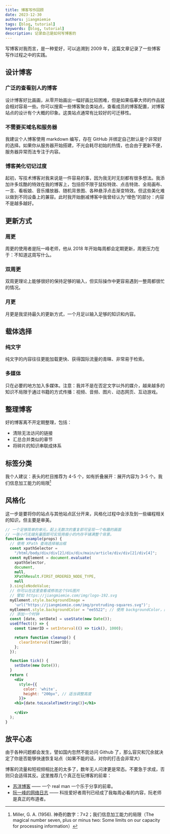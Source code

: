 ```yaml
---
title: 博客写作回顾
date: 2023-12-30
authors: jiangmiemie
tags: [blog, tutorial]
keywords: [blog, tutorial]
description: 记录自己是如何写博客的
---
```


写博客对我而言，是一种爱好，可以追溯到 2009 年，这篇文章记录了一些博客写作过程之中的实践。

## 设计博客

### 广泛的查看别人的博客

设计博客好比画画，从零开始画出一幅好画比较困难，但是如果临摹大师的作品就会相对容易一些。你可以搜索一些博客聚合类站点，查看成员的博客配置，对博客站点的设计有个大概的印象。这类站点通常有比较好的可迁移性。

### 不需要买域名和服务器

我建议个人博客使用 markdown 编写，存在 GitHub 并绑定自己默认是个非常好的选择。如果你从服务器开始搭建，不光会耗尽初始的热情，也会由于更新不便，服务器异常而法专注于内容。

### 博客美化切记过度

起初，写技术博客对我来说是一件容易的事，因为我无时无刻都有很多想法。我添加许多炫酷的特效在我的博客上，包括但不限于鼠标特效、点击特效、全局画布、一言、看板娘、音乐播放器、随机背景图、各种悬浮点击渐变特效。但这些美化难以做到不同设备上的兼容。此时我开始删减博客中我曾经认为“增色”的部分：内容不是越多越好。

## 更新方式

### 周更

周更的使用者是阮一峰老师，他从 2018 年开始每周都会定期更新，周更压力在于：不知道这周写什么。

### 双周更

双周更理论上能够很好的保持足够的输入，但实际操作中更容易遇到一整周都很忙的情况。

### 月更

月更是我坚持最久的更新方式，一个月足以输入足够的知识和内容。

## 载体选择

### 纯文字

纯文字的内容往往更能加载更快、获得国际流量的青睐、非常易于检索。

### 多媒体

只在必要的地方加入多媒体。注意：我并不是在否定文字以外的媒介，越来越多的知识不局限于通过书籍的方式传播：视频、音频、图片、动态网页、互动游戏。

## 整理博客

好的博客离不开定期整理，包括：

- 清除无法访问的链接
- 汇总合并类似的章节
- 将碎片的知识串联成体系

## 标签分类

我个人建议：表头的栏目推荐为 4-5 个，如有折叠展开：展开内容为 3-5 个。我们信息加工能力的局限[^1]

## 风格化

这一步是要将你的站点与其他站点区分开来，风格化过程中会涉及到一些编程相关的知识，但主要是审美。


``` jsx live
// 一个足够简单的单元，配上无数次的重复即可呈现一个有趣的画面
// 一张小巧无缝矢量图即可实现用极小的内存平铺满整个背景。
function example(props) {
  // 使用 XPath 查询选择输出框
  const xpathSelector =
    "/html/body/div/div[2]/div/div/main/article/div/div[2]/div[4]";
  const myElement = document.evaluate(
    xpathSelector,
    document,
    null,
    XPathResult.FIRST_ORDERED_NODE_TYPE,
    null
  ).singleNodeValue;
  // 你可以在这里查看或修改这个SVG图片
  // 譬如 https://jiangmiemie.com/img/logo-192.svg
  myElement.style.backgroundImage =
    'url("https://jiangmiemie.com/img/protruding-squares.svg")';
  myElement.style.backgroundColor = "ee5522"; // 使用 backgroundColor，而不是 background-color
  // 添加一个时钟
  const [date, setDate] = useState(new Date());
  useEffect(() => {
    const timerID = setInterval(() => tick(), 1000);

    return function cleanup() {
      clearInterval(timerID);
    };
  });

  function tick() {
    setDate(new Date());
  }
  return (
    <div
      style={{
        color: 'white',
        height: "200px", // 适当调整高度
      }}>
    <h1>{date.toLocaleTimeString()}</h1>
    
    </div>
  );
}
```

## 放平心态

由于各种问题都会发生，譬如国内忽然不能访问 Github 了，那么容灾和冗余就决定了你是否能够快速恢复站点（如果不能的话，对你的打击会非常大）

博客的流量和短视频相比差的太多了，数年无人问津更是常态。不要急于求成，否则只会适得其反。这里推荐几个真正在玩博客的前辈：

- [苏洋博客](https://soulteary.com) —— 一个 real man 一个乐于分享的前辈。
- [阮一峰的网络日志](https://www.ruanyifeng.com/blog/weekly) —— 科技爱好者周刊已经成了我每周必看的内容，阮老师是真正的布道者。

[^1]: Miller, G. A. (1956). 神奇的数字：7±2；我们信息加工能力的局限（The magical number seven, plus or minus two: Some limits on our capacity for processing information）